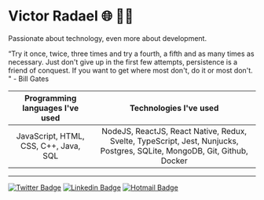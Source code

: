 # Victor Radael 🌐 👨‍💻

Passionate about technology, even more about development.

“Try it once, twice, three times and try a fourth, a fifth and as many times as necessary. Just don't give up in the first few attempts, persistence is a friend of conquest. If you want to get where most don't, do it or most don't. " - Bill Gates

|   Programming languages ​​I've used   |                                                  Technologies I've used                                                  |
| :-----------------------------------: | :----------------------------------------------------------------------------------------------------------------------: |
| JavaScript, HTML, CSS, C++, Java, SQL | NodeJS, ReactJS, React Native, Redux, Svelte, TypeScript, Jest, Nunjucks, Postgres, SQLite, MongoDB, Git, Github, Docker |

---

[![Twitter Badge](https://img.shields.io/badge/-@victorradael-071753?style=flat-square&labelColor=071753&logo=twitter&logoColor=white&link=https://twitter.com/victorradael)](https://twitter.com/victorradael)
[![Linkedin Badge](https://img.shields.io/badge/-Victor%20Radael-071753?style=flat-square&logo=Linkedin&logoColor=white&link=https://www.linkedin.com/in/victorradael/)](https://www.linkedin.com/in/victorradael/)
[![Hotmail Badge](https://img.shields.io/badge/-victorradael@hotmail.com-071753?style=flat-square&logo=Microsoft&logoColor=white&link=mailto:victorradael@hotmail.com)](mailto:victorradael@hotmail.com)
